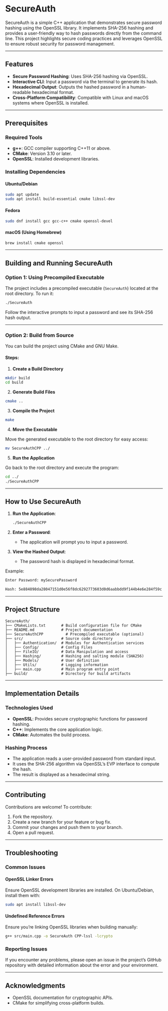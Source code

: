 # SecureAuth

SecureAuth is a simple C++ application that demonstrates secure password hashing using the OpenSSL library. It implements SHA-256 hashing and provides a user-friendly way to hash passwords directly from the command line. This project highlights secure coding practices and leverages OpenSSL to ensure robust security for password management.

---

## Features

- **Secure Password Hashing**: Uses SHA-256 hashing via OpenSSL.
- **Interactive CLI**: Input a password via the terminal to generate its hash.
- **Hexadecimal Output**: Outputs the hashed password in a human-readable hexadecimal format.
- **Cross-Platform Compatibility**: Compatible with Linux and macOS systems where OpenSSL is installed.

---

## Prerequisites

### Required Tools
- **g++**: GCC compiler supporting C++11 or above.
- **CMake**: Version 3.10 or later.
- **OpenSSL**: Installed development libraries.

### Installing Dependencies

#### Ubuntu/Debian
```bash
sudo apt update
sudo apt install build-essential cmake libssl-dev
```

#### Fedora
```bash
sudo dnf install gcc gcc-c++ cmake openssl-devel
```

#### macOS (Using Homebrew)
```bash
brew install cmake openssl
```

---

## Building and Running SecureAuth

### Option 1: Using Precompiled Executable

The project includes a precompiled executable (`SecureAuth`) located at the root directory. To run it:

```bash
./SecureAuth
```

Follow the interactive prompts to input a password and see its SHA-256 hash output.

---

### Option 2: Build from Source

You can build the project using CMake and GNU Make.

#### Steps:

1. **Create a Build Directory**

```bash
mkdir build
cd build
```

2. **Generate Build Files**

```bash
cmake ..
```

3. **Compile the Project**

```bash
make
```

4. **Move the Executable**

Move the generated executable to the root directory for easy access:

```bash
mv SecureAuthCPP ../
```

5. **Run the Application**

Go back to the root directory and execute the program:

```bash
cd ../
./SecureAuthCPP
```

---

## How to Use SecureAuth

1. **Run the Application**:
   ```bash
   ./SecureAuthCPP
   ```

2. **Enter a Password**:
   - The application will prompt you to input a password.

3. **View the Hashed Output**:
   - The password hash is displayed in hexadecimal format.

Example:
```bash
Enter Password: mySecurePassword

Hash: 5e884898da28047151d0e56f8dc6292773603d0d6aabbdd9f144b4e6e284f59c
```

---

## Project Structure

```plaintext
SecureAuth/
├── CMakeLists.txt       # Build configuration file for CMake
├── README.md            # Project documentation
├── SecureAuthCPP          # Precompiled executable (optional)
├── src/                 # Source code directory
│   ├── Authentication/  # Modules for Authentication services
│   ├── Config/          # Config Files
│   ├── FileIO/          # Data Manipulation and access
│   ├── Hashing/         # Hashing and salting module (SHA256)
│   ├── Models/          # User definition
│   ├── Utils/           # Logging information
│   ├── main.cpp         # Main program entry point
├── build/               # Directory for build artifacts
```

---

## Implementation Details

### Technologies Used
- **OpenSSL**: Provides secure cryptographic functions for password hashing.
- **C++**: Implements the core application logic.
- **CMake**: Automates the build process.

### Hashing Process
- The application reads a user-provided password from standard input.
- It uses the SHA-256 algorithm via OpenSSL’s EVP interface to compute the hash.
- The result is displayed as a hexadecimal string.

---

## Contributing

Contributions are welcome! To contribute:

1. Fork the repository.
2. Create a new branch for your feature or bug fix.
3. Commit your changes and push them to your branch.
4. Open a pull request.

---


## Troubleshooting

### Common Issues

#### OpenSSL Linker Errors
Ensure OpenSSL development libraries are installed. On Ubuntu/Debian, install them with:
```bash
sudo apt install libssl-dev
```

#### Undefined Reference Errors
Ensure you’re linking OpenSSL libraries when building manually:
```bash
g++ src/main.cpp -o SecureAuth CPP-lssl -lcrypto
```

### Reporting Issues
If you encounter any problems, please open an issue in the project’s GitHub repository with detailed information about the error and your environment.

---

## Acknowledgments
- OpenSSL documentation for cryptographic APIs.
- CMake for simplifying cross-platform builds.
